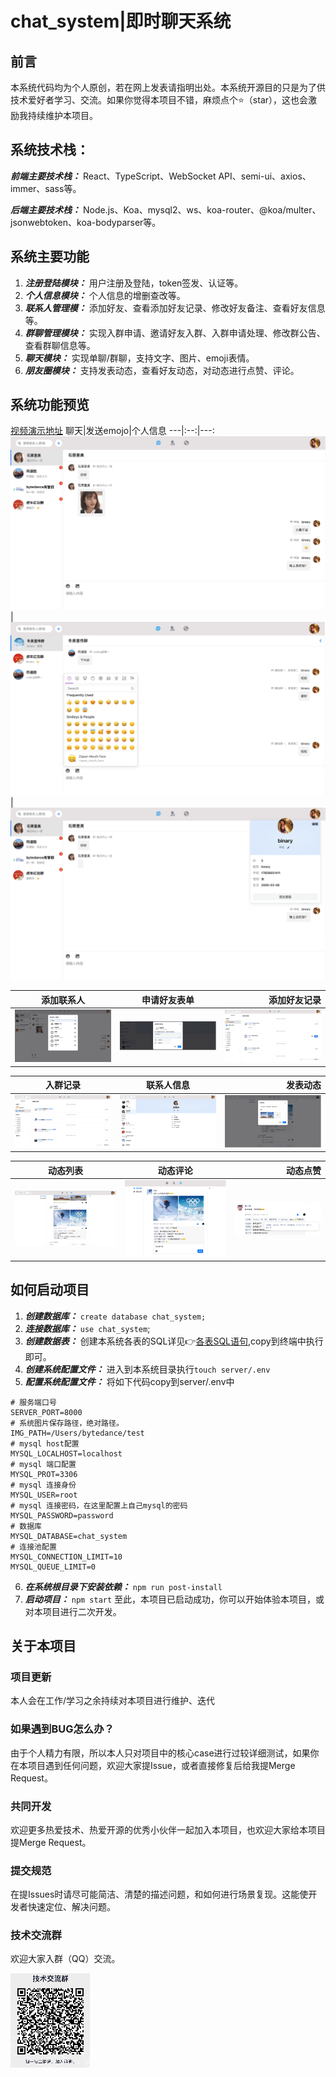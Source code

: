 # chat_system|即时聊天系统

## 前言
本系统代码均为个人原创，若在网上发表请指明出处。本系统开源目的只是为了供技术爱好者学习、交流。如果你觉得本项目不错，麻烦点个:star:（star），这也会激励我持续维护本项目。

## 系统技术栈：
***前端主要技术栈：*** React、TypeScript、WebSocket API、semi-ui、axios、immer、sass等。

***后端主要技术栈：*** Node.js、Koa、mysql2、ws、koa-router、@koa/multer、jsonwebtoken、koa-bodyparser等。

## 系统主要功能
1. ***注册登陆模块：*** 用户注册及登陆，token签发、认证等。
2. ***个人信息模块：*** 个人信息的增删查改等。
3. ***联系人管理模：*** 添加好友、查看添加好友记录、修改好友备注、查看好友信息等。
4. ***群聊管理模块：*** 实现入群申请、邀请好友入群、入群申请处理、修改群公告、查看群聊信息等。
5. ***聊天模块：*** 实现单聊/群聊，支持文字、图片、emoji表情。
6. ***朋友圈模块：*** 支持发表动态，查看好友动态，对动态进行点赞、评论。

## 系统功能预览
[视频演示地址](https://www.bilibili.com/video/BV1z94y1X7J4?spm_id_from=333.999.0.0&vd_source=9beb9d610c807fa3b7ff85522c0e595a)
聊天|发送emojo|个人信息
---|:--:|---:
![聊天](./docs/client/conversation.png)|![emoji](./docs/client/emoji.png)|![个人信息卡片](./docs/client/profileInfo.png)

添加联系人|申请好友表单|添加好友记录
---|:--:|---:
![添加联系人](./docs/client/contact.png)|![好友申请信息](./docs/client/apply.png)|![添加好友记录](./docs/client/contact_tickets.png)

入群记录|联系人信息|发表动态
---|:--:|---:
![入群记录](./docs/client/group_tickets.png)|![联系人信息](./docs/client/contactInfo.png)|![发表动态](./docs/client/release_moment.png)

动态列表|动态评论|动态点赞
---|:--:|---:
![入群记录](./docs/client/moments.png)|![动态评论](./docs/client/comment_moment.png)|![动态点赞](./docs/client/like_moment.png)

## 如何启动项目
1. ***创建数据库：*** 
`create database chat_system;`
2. ***连接数据库：***
`use chat_system`;
3. ***创建数据表：***
创建本系统各表的SQL详见:point_right:[各表SQL语句](./docs/server/tables.md),copy到终端中执行即可。
4. ***创建系统配置文件：***
进入到本系统目录执行`touch server/.env`
5. ***配置系统配置文件：***
将如下代码copy到server/.env中
```
# 服务端口号
SERVER_PORT=8000 
# 系统图片保存路径，绝对路径。
IMG_PATH=/Users/bytedance/test
# mysql host配置
MYSQL_LOCALHOST=localhost 
# mysql 端口配置
MYSQL_PROT=3306
# mysql 连接身份
MYSQL_USER=root
# mysql 连接密码，在这里配置上自己mysql的密码
MYSQL_PASSWORD=password
# 数据库
MYSQL_DATABASE=chat_system
# 连接池配置
MYSQL_CONNECTION_LIMIT=10
MYSQL_QUEUE_LIMIT=0
```
6. ***在系统根目录下安装依赖：***
`npm run post-install`
7. ***启动项目：***
`npm start`
至此，本项目已启动成功，你可以开始体验本项目，或对本项目进行二次开发。

## 关于本项目
### 项目更新
本人会在工作/学习之余持续对本项目进行维护、迭代
### 如果遇到BUG怎么办？
由于个人精力有限，所以本人只对项目中的核心case进行过较详细测试，如果你在本项目遇到任何问题，欢迎大家提Issue，或者直接修复后给我提Merge Request。
### 共同开发
欢迎更多热爱技术、热爱开源的优秀小伙伴一起加入本项目，也欢迎大家给本项目提Merge Request。
### 提交规范
在提Issues时请尽可能简洁、清楚的描述问题，和如何进行场景复现。这能使开发者快速定位、解决问题。
### 技术交流群
欢迎大家入群（QQ）交流。

![QR_code](./docs/OR_code.jpg)